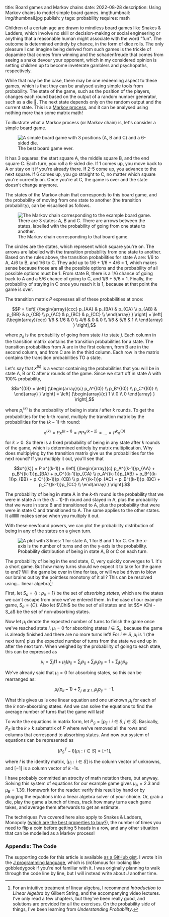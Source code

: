 title: Board games and Markov chains
date: 2022-08-28
description: Using Markov chains to model simple board games.
imgthumbnail: img/thumbnail.jpg
publish: y
tags: probability
requires: math

Children of a certain age are drawn to mindless board games like Snakes & Ladders, which involve no skill or decision-making or social engineering or anything that a reasonable human might associate with the word "fun". The outcome is determined entirely by chance, in the form of dice rolls. The only pleasure I can imagine being derived from such games is the trickle of dopamine that comes from winning and the schadenfreude that comes from seeing a snake devour your opponent, which in my considered opinion is setting children up to become inveterate gamblers and psychopaths, respectively.

While that may be the case, there may be one redeeming aspect to these games, which is that they can be analysed using simple tools from probability. The state of the game, such as the position of the players, changes each round based on the output of a random number generator, such as a die 🎲. The next state depends only on the random output and the current state. This is a [Markov process](https://en.wikipedia.org/wiki/Markov_chain), and it can be analysed using nothing more than some matrix math!

To illustrate what a Markov process (or Markov chain) is, let's consider a simple board game.

<figure>
<img src="{{ url_for('static', filename='img/boardgame/boardgame.png') }}"
     alt="A simple board game with 3 positions (A, B and C) and a 6-sided die."
     class="centered">
<figcaption>The best board game ever.</figcaption>
</figure>


It has 3 squares: the start square A, the middle square B, and the end square C. Each turn, you roll a 6-sided die. If 1 comes up, you move back to A or stay on it if you're already there. If 2-5 come up, you advance to the next square. If 6 comes up, you go straight to C, no matter which square you're currently on. Once you're at C, the game is over and the state doesn't change anymore.

The states of the Markov chain that corresponds to this board game, and the probability of moving from one state to another (the transition probability), can be visualised as follows.

<figure>
<img src="{{ url_for('static', filename='img/boardgame/chain.png') }}"
     alt="The Markov chain corresponding to the example board game. There are 3 states: A, B and C. There are arrows between the states, labelled with the probability of going from one state to another."
     class="centered">
<figcaption>The Markov chain corresponding to that board game.</figcaption>
</figure>

The circles are the states, which represent which square you're on. The arrows are labelled with the transition probability from one state to another. Based on the rules above, the transition probabilities for state A are: 1/6 to A, 4/6 to B, and 1/6 to C. They add up to 1/6 + 1/6 + 4/6 = 1, which makes sense because those are all the possible options and the probability of all possible options must be 1. From state B, there is a 1/6 chance of going back to A and a 5/6 chance of going to C, and 1/6 + 5/6 = 1. Finally, the probability of staying in C once you reach it is 1, because at that point the game is over.

The transition matrix $`P`$ expresses all of these probabilities at once:

```math
P = \left[ {\begin{array}{ccc}
        p_{AA} & p_{BA} & p_{CA} \\
        p_{AB} & p_{BB} & p_{CB} \\
        p_{AC} & p_{BC} & p_{CC} \\
    \end{array} } \right]
  = \left[ {\begin{array}{ccc}
        1/6 & 1/6 & 0 \\
        4/6 & 0 & 0 \\
        1/6 & 5/6 & 1 \\
    \end{array} } \right],
```

where $`p_{ij}`$ is the probability of going from state $`i`$ to state $`j`$. Each column in the transition matrix contains the transition probabilities for a state. The transition probabilites from A are in the first column, from B are in the second column, and from C are in the third column. Each row in the matrix contains the transition probabilities TO a state.

Let's say that $`x^{(k)}`$ is a vector containing the probabilities that you will be in state A, B or C after $`k`$ rounds of the game. Since we start off in state A with 100% probability,

```math
x^{(0)} = \left[ {\begin{array}{c}
    p_A^{(0)} \\ p_B^{(0)} \\ p_C^{(0)} \\
    \end{array} } \right]

    = \left[ {\begin{array}{c}
    1 \\ 0 \\ 0
    \end{array} } \right],
```

where $`p_i^{(k)}`$ is the probability of being in state $`i`$ after $`k`$ rounds. To get the probabilities for the $`k`$-th round, multiply the transition matrix by the probabilities for the $`(k-1)`$-th round:

```math
x^{(k)} = P x^{(k-1)} = P P x^{(k-2)} = ... = P^{k} x^{(0)}
```

for $`k>0`$. So there is a fixed probability of being in any state after $`k`$ rounds of the game, which is determined entirely by matrix multiplication. Why does multiplying by the transition matrix give us the probabilities for the next round? If you multiply it out, you'll see that

```math
x^{(k)} = P x^{(k-1)} = \left[ {\begin{array}{c}
    p_A^{(k-1)}p_{AA} + p_B^{(k-1)}p_{BA} + p_C^{(k-1)}p_{CA} \\
    p_A^{(k-1)}p_{AB} + p_B^{(k-1)}p_{BB} + p_C^{(k-1)}p_{CB} \\
    p_A^{(k-1)}p_{AC} + p_B^{(k-1)}p_{BC} + p_C^{(k-1)}p_{CC} \\
    \end{array} } \right].
```

The probability of being in state A in the $`k`$-th round is the probability that we were in state A in the $`(k-1)`$-th round and stayed in A, plus the probability that we were in state B and transitioned to A, plus the probability that were were in state C and transitioned to A. The same applies to the other states. It alllllll makes sense when you multiply it out.

With these newfound powers, we can plot the probability distribution of being in any of the states on a given turn.

<figure>
<img src="{{ url_for('static', filename='img/boardgame/simple-game-prob-distr.png') }}"
     alt="A plot with 3 lines: 1 for state A, 1 for B and 1 for C. On the x-axis is the number of turns and on the y-axis is the probability."
     class="centered">
<figcaption>Probability distribution of being in state A, B or C on each turn.</figcaption>
</figure>

The probability of being in the end state, C, very quickly converges to 1. It's a short game. But how many turns should we expect it to take for the game to end? Will the game be over in time for tea, or will we be driven to blow our brains out by the pointless monotony of it all? This can be resolved using... linear algebra[^algebra]!

First, let $`S_a=\{i:p_{ii}=1\}`$ be the set of *absorbing states*, which are the states we can't escape from once we've entered them. In the case of our example game, $`S_a = \{C\}`$. Also let $`\Chi`$ be the set of all states and let $`S= \Chi - S_a`$ be the set of non-absorbing states.

Now let $`\mu_i`$ denote the expected number of turns to finish the game once we've reached state $`i`$. $`\mu_i=0`$ for absorbing states $`i \in S_a`$, because the game is already finished and there are no more turns left! For $`i \in S`$, $`\mu_i`$ is 1 (the next turn) plus the expected number of turns from the state we end up in after the next turn. When weighed by the probability of going to each state, this can be expressed as

```math
\mu_i = \sum_j (1+\mu_j) p_{ij} = \sum_j p_{ij} + \sum_j \mu_j p_{ij} = 1 + \sum_j \mu_j p_{ij}.
```

We've already said that $`\mu_i=0`$ for absorbing states, so this can be rearranged as:

```math
\mu_i(p_{ii} - 1) + \sum_{j\in S \backslash i} \mu_j p_{ij} = -1.
```

What this gives us is one linear equation and one unknown $`\mu_i`$ for each of the $`k`$ non-absorbing states. And we can solve the equations to find the average number of turns that the game will last!

To write the equations in matrix form, let $`P_S = [p_{ij} : i\in S,j\in S]`$. Basically, $`P_S`$ is the $`k \times k`$ submatrix of $`P`$ where we've removed all the rows and columns that correspond to absorbing states. And now our system of equations can be represented as

```math
(P_S^T - I)[\mu_i : i \in S] = [-1],
```

where $`I`$ is the identity matrix, $`[\mu_i : i \in S]`$ is the column vector of unknowns, and $`[-1]`$ is a column vector of $`k`$ -1s.

I have probably committed an atrocity of math notation there, but anyway. Solving this system of equations for our example game gives $`\mu_A=2.3`$ and $`\mu_B=1.39`$. Homework for the reader: verify this result by hand or by plugging the equations into a linear algebra solver of your choice. Or, grab a die, play the game a bunch of times, track how many turns each game takes, and average them afterwards to get an estimate.

The techniques I've covered here also apply to Snakes & Ladders, Monopoly ([which are the best properties to buy?](https://www.youtube.com/watch?v=ubQXz5RBBtU&t=904s)), the number of times you need to flip a coin before getting 5 heads in a row, and any other situation that can be modelled as a Markov process!

### Appendix: The Code
The supporting code for this article is available [as a GitHub gist](https://gist.github.com/Kevinpgalligan/8c1065e1c7f61caf7d048d96e3c5076f). I wrote it in the [J programming language](https://www.jsoftware.com), which is (in)famous for looking like gobbledygook if you're not familiar with it. I was originally planning to walk through the code line by line, but I will instead write about J another time.

[^algebra]: For an intuitive treatment of linear algebra, I recommend *Introduction to Linear Algebra* by Gilbert String, and the accompanying video lectures. I've only read a few chapters, but they've been really good, and solutions are provided for all the exercises. On the probability side of things, I've been learning from  *Understanding Probability*.

